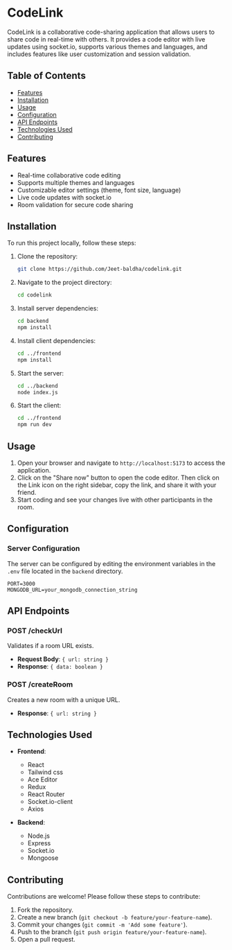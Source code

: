 # CodeLink

CodeLink is a collaborative code-sharing application that allows users to share code in real-time with others. It provides a code editor with live updates using socket.io, supports various themes and languages, and includes features like user customization and session validation.

## Table of Contents

- [Features](#features)
- [Installation](#installation)
- [Usage](#usage)
- [Configuration](#configuration)
- [API Endpoints](#api-endpoints)
- [Technologies Used](#technologies-used)
- [Contributing](#contributing)

## Features

- Real-time collaborative code editing
- Supports multiple themes and languages
- Customizable editor settings (theme, font size, language)
- Live code updates with socket.io
- Room validation for secure code sharing

## Installation

To run this project locally, follow these steps:

1. Clone the repository:

    ```bash
    git clone https://github.com/Jeet-baldha/codelink.git
    ```

2. Navigate to the project directory:

    ```bash
    cd codelink
    ```

3. Install server dependencies:

    ```bash
    cd backend
    npm install
    ```

4. Install client dependencies:

    ```bash
    cd ../frontend
    npm install
    ```

5. Start the server:

    ```bash
    cd ../backend
    node index.js
    ```

6. Start the client:

    ```bash
    cd ../frontend
    npm run dev
    ```

## Usage

1. Open your browser and navigate to `http://localhost:5173` to access the application.
2. Click on the "Share now" button to open the code editor. Then click on the Link icon on the right sidebar, copy the link, and share it with your friend.
3. Start coding and see your changes live with other participants in the room.

## Configuration

### Server Configuration

The server can be configured by editing the environment variables in the `.env` file located in the `backend` directory.


    PORT=3000
    MONGODB_URL=your_mongodb_connection_string
  

## API Endpoints

### POST /checkUrl

Validates if a room URL exists.

- **Request Body**: `{ url: string }`
- **Response**: `{ data: boolean }`

### POST /createRoom

Creates a new room with a unique URL.

- **Response**: `{ url: string }`

## Technologies Used

- **Frontend**:
  - React
  - Tailwind css
  - Ace Editor
  - Redux
  - React Router
  - Socket.io-client
  - Axios

- **Backend**:
  - Node.js
  - Express
  - Socket.io
  - Mongoose

## Contributing

Contributions are welcome! Please follow these steps to contribute:

1. Fork the repository.
2. Create a new branch (`git checkout -b feature/your-feature-name`).
3. Commit your changes (`git commit -m 'Add some feature'`).
4. Push to the branch (`git push origin feature/your-feature-name`).
5. Open a pull request.

